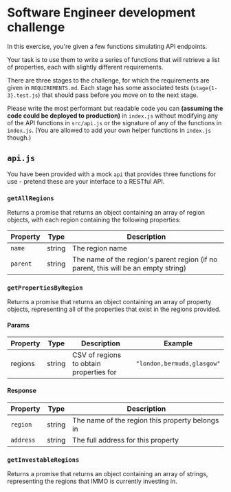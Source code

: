 # Software Engineer development challenge

In this exercise, you're given a few functions simulating API endpoints.

Your task is to use them to write a series of functions that will retrieve a list of properties, each with slightly different requirements.

There are three stages to the challenge, for which the requirements are given in `REQUIREMENTS.md`. Each stage has some associated tests (`stage{1-3}.test.js`) that should pass before you move on to the next stage.

Please write the most performant but readable code you can **(assuming the code could be deployed to production)** in `index.js` without modifying any of the API functions in `src/api.js` or the signature of any of the functions in `index.js`. (You are allowed to add your own helper functions in `index.js` though.)

## `api.js`

You have been provided with a mock `api` that provides three functions for use - pretend these are your interface to a RESTful API.

### `getAllRegions`

Returns a promise that returns an object containing an array of region objects, with each region containing the following properties:

| Property | Type   | Description                                                                         |
| -------- | ------ | ----------------------------------------------------------------------------------- |
| `name`   | string | The region name                                                                     |
| `parent` | string | The name of the region's parent region (if no parent, this will be an empty string) |

### `getPropertiesByRegion`

Returns a promise that returns an object containing an array of property objects, representing all of the properties that exist in the regions provided.

#### Params

| Property | Type   | Description                             | Example                    |
| -------- | ------ | --------------------------------------- | -------------------------- |
| regions  | string | CSV of regions to obtain properties for | `"london,bermuda,glasgow"` |

#### Response

| Property  | Type   | Description                                     |
| --------- | ------ | ----------------------------------------------- |
| `region`  | string | The name of the region this property belongs in |
| `address` | string | The full address for this property              |

### `getInvestableRegions`

Returns a promise that returns an object containing an array of strings, representing the regions that IMMO is currently investing in.
